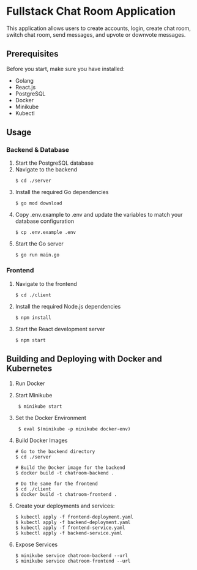 # Fullstack Chat Room Application

This application allows users to create accounts, login, create chat room, switch chat room, send messages, and upvote or downvote messages.

## Prerequisites

Before you start, make sure you have installed:

<ul>
  <li>Golang</li>
  <li>React.js</li>
  <li>PostgreSQL</li>
  <li>Docker</li>
  <li>Minikube</li>
  <li>Kubectl</li>

</ul>

## Usage

### Backend & Database

1. Start the PostgreSQL database
2. Navigate to the backend
   ```console
   $ cd ./server
   ```
3. Install the required Go dependencies
   ```console
   $ go mod download
   ```
4. Copy .env.example to .env and update the variables to match your database configuration
   ```console
   $ cp .env.example .env
   ```
5. Start the Go server
   ```console
   $ go run main.go
   ```

### Frontend

1. Navigate to the frontend
   ```console
   $ cd ./client
   ```
2. Install the required Node.js dependencies
   ```console
   $ npm install
   ```
3. Start the React development server
   ```console
   $ npm start
   ```

## Building and Deploying with Docker and Kubernetes

1. Run Docker
2. Start Minikube
   ```console
    $ minikube start
   ```
3. Set the Docker Environment
   ```console
    $ eval $(minikube -p minikube docker-env)
   ```
4. Build Docker Images

   ```console
   # Go to the backend directory
   $ cd ./server

   # Build the Docker image for the backend
   $ docker build -t chatroom-backend .

   # Do the same for the frontend
   $ cd ./client
   $ docker build -t chatroom-frontend .
   ```

5. Create your deployments and services:
   ```console
   $ kubectl apply -f frontend-deployment.yaml
   $ kubectl apply -f backend-deployment.yaml
   $ kubectl apply -f frontend-service.yaml
   $ kubectl apply -f backend-service.yaml
   ```
6. Expose Services
   ```console
   $ minikube service chatroom-backend --url
   $ minikube service chatroom-frontend --url
   ```
